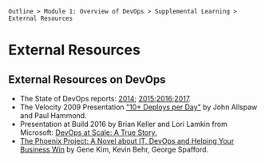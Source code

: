 `Outline > Module 1: Overview of DevOps > Supplemental Learning > External Resources `

# External Resources #

## External Resources on DevOps ##

- The State of DevOps reports: <a href="https://puppet.com/resources/whitepaper/2014-state-devops-report" title="" target="_blank">2014</a>; <a href="https://puppet.com/resources/whitepaper/2015-state-devops-report" title="" target="_blank">2015</a>;<a href="https://puppet.com/resources/whitepaper/2016-state-devops-report" title="" target="_blank">2016</a>;<a href="https://puppet.com/resources/whitepaper/2017-state-devops-report" title="" target="_blank">2017</a>. 
- The Velocity 2009 Presentation <a href="https://www.youtube.com/watch?v=LdOe18KhtT4" title="" target="_blank">"10+ Deploys per Day"</a> by John Allspaw and Paul Hammond.
- Presentation at Build 2016 by Brian Keller and Lori Lamkin from Microsoft: <a href="https://channel9.msdn.com/events/Build/2016/B846" title="" target="_blank">DevOps at Scale: A True Story.</a>
- <a href="http://www.amazon.com/The-Phoenix-Project-Helping-Business/dp/0988262592" title="" target="_blank">The Phoenix Project: A Novel about IT, DevOps and Helping Your Business Win</a>
by Gene Kim, Kevin Behr, George Spafford.


